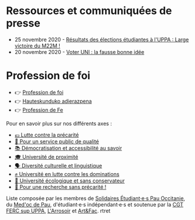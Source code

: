 # Ressources et communiquées de presse
- 25 novembre 2020 - [Résultats des élections étudiantes à l'UPPA : Large victoire du M22M !](assets/pdf/Résultats-des-élections-étudiantes-à-lUPPA-Large-victoire-du-M22M-.pdf)
- 20 novembre 2020 - [Voter UNI : la fausse bonne idée](assets/pdf/Voter_l_UNI_la_fausse_bonne_idee.pdf)


# Profession de foi
<div class="professionfoi" markdown="1">

- 👉 [Profession de foi](assets/pdf/Profession-de-foi-du-M22M.pdf)
- 👉 [Hauteskunduko adierazpena](assets/pdf/Profession_de_foi_eus.pdf)
- 👉 [Profession de Fe](assets/pdf/Profession_de_foi_oc.pdf)

</div>

Pour en savoir plus sur nos différents axes :

<div class="professionfoi" markdown="1">

- [💶 Lutte contre la précarité](assets/pdf/M22M-lutte-contre-la-precarite.pdf)
- [👥 Pour un service public de qualité](assets/pdf/M22M_pour_un_service_publique_de_qualite.pdf)
- [📚 Démocratisation et accessibilité au savoir](assets/pdf/M22M_democratisation_et_accessibilite_au_savoir.pdf)
- [🎓 Université de proximité](assets/pdf/M22M_pour_une_universite_de_proximite.pdf)
- [🗣️ Diversité culturelle et linguistique](assets/pdf/M22M_pour_une_diversite_culturelle_et_linguistique.pdf)
- [✊ Université en lutte contre les dominations](assets/pdf/M22M-lutte-contre-les-dominations.pdf)
- [🌱 Université écologique et sans conservateur](assets/pdf/M22M_pour_une_universite_ecologique_et_sans_conservateur.pdf)
- [🥼 Pour une recherche sans précarité !](assets/pdf/M22M_Recherche.pdf)

</div>


Liste composée par les membres de [Solidaires Étudiant·e·s Pau Occitanie](https://www.facebook.com/solidairesetudiantespauoccitanie/), du [Med'oc de Pau](https://www.facebook.com/medocdepau), d'étudiant·e·s indépendant·e·s et soutenue par la [CGT FERC sup UPPA](https://cgt.fercsup.net/syndicats/aquitaine-limousin-poitou-charentes/universite-de-pau-et-des-pays-de-l-adour-uppa/), [L'Arrosoir](https://larrosoirpau.legtux.org/) et [Art&Fac](https://www.facebook.com/art.et.fac.pau/).
rtret

